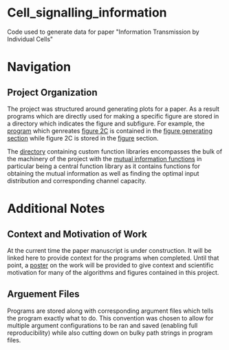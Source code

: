 # Cell_signalling_information
Code used to generate data for paper "Information Transmission by Individual Cells"

# Navigation

## Project Organization

The project was structured around generating plots for a paper. As a result programs which are directly used for making a specific figure are stored in a directory which indicates the figure and subfigure. For example, the [program](Mutual_Information_Final_Version/Figure_Generating_Programs/Figure_2/C/single_cell_responses.py) which genreates [figure 2C](Mutual_Information_Final_Version/Figures/Figure_2/C/response_distributions.png) is contained in the [figure generating section](Mutual_Information_Final_Version/Figure_Generating_Programs) while figure 2C is stored in the [figure](Mutual_Information_Final_Version/Figures/) section.

The [directory](Mutual_Information_Final_Version/functions/) containing custom function libraries encompasses the bulk of the machinery of the project with the [mutual information functions](Mutual_Information_Final_Version/functions/mutual_information_functions/MI_Calculation_Functions.py) in particular being a central function library as it contains functions for obtaining the mutual information as well as finding the optimal input distribution and corresponding channel capacity.

# Additional Notes

## Context and Motivation of Work

At the current time the paper manuscript is under construction. It will be linked here to provide context for the programs when completed. Until that point, a [poster](Mutual_Information_Final_Version/Mutual_Information_Poster.png) on the work will be provided to give context and scientific motivation for many of the algorithms and figures contained in this project.

## Arguement Files

Programs are stored along with corresponding argument files which tells the program exactly what to do. This convention was chosen to allow for multiple argument configurations to be ran and saved (enabling full reproducibility) while also cutting down on bulky path strings in program files.
